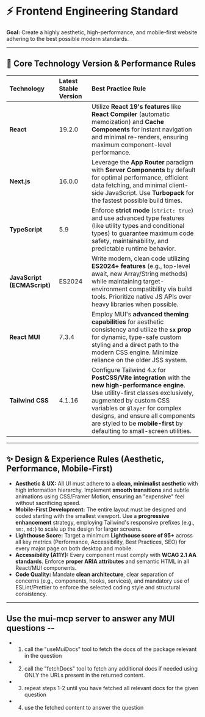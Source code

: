 # ⚡️ Frontend Engineering Standard

**Goal:** Create a highly aesthetic, high-performance, and mobile-first website adhering to the best possible modern standards.

---

## 🚀 Core Technology Version & Performance Rules

| Technology | Latest Stable Version | Best Practice Rule |
| :--- | :--- | :--- |
| **React** | 19.2.0 | Utilize **React 19's features** like **React Compiler** (automatic memoization) and **Cache Components** for instant navigation and minimal re-renders, ensuring maximum component-level performance. |
| **Next.js** | 16.0.0 | Leverage the **App Router** paradigm with **Server Components** by default for optimal performance, efficient data fetching, and minimal client-side JavaScript. Use **Turbopack** for the fastest possible build times. |
| **TypeScript** | 5.9 | Enforce **strict mode** (`strict: true`) and use advanced type features (like utility types and conditional types) to guarantee maximum code safety, maintainability, and predictable runtime behavior. |
| **JavaScript (ECMAScript)** | ES2024 | Write modern, clean code utilizing **ES2024+ features** (e.g., top-level await, new Array/String methods) while maintaining target-environment compatibility via build tools. Prioritize native JS APIs over heavy libraries when possible. |
| **React MUI** | 7.3.4 | Employ MUI's **advanced theming capabilities** for aesthetic consistency and utilize the **`sx` prop** for dynamic, type-safe custom styling and a direct path to the modern CSS engine. Minimize reliance on the older JSS system. |
| **Tailwind CSS** | 4.1.16 | Configure Tailwind 4.x for **PostCSS/Vite integration** with the **new high-performance engine**. Use utility-first classes exclusively, augmented by custom CSS variables or `@layer` for complex designs, and ensure all components are styled to be **mobile-first** by defaulting to small-screen utilities. |

---

## ✨ Design & Experience Rules (Aesthetic, Performance, Mobile-First)

* **Aesthetic & UX:** All UI must adhere to a **clean, minimalist aesthetic** with high information hierarchy. Implement **smooth transitions** and subtle animations using CSS/Framer Motion, ensuring an "expensive" feel without sacrificing speed.
* **Mobile-First Development:** The entire layout must be designed and coded starting with the smallest viewport. Use a **progressive enhancement** strategy, employing Tailwind's responsive prefixes (e.g., `sm:`, `md:`) to scale up the design for larger screens.
* **Lighthouse Score:** Target a minimum **Lighthouse score of 95+** across all key metrics (Performance, Accessibility, Best Practices, SEO) for every major page on both desktop and mobile.
* **Accessibility (A11Y):** Every component must comply with **WCAG 2.1 AA standards**. Enforce **proper ARIA attributes** and semantic HTML in all React/MUI components.
* **Code Quality:** Mandate **clean architecture**, clear separation of concerns (e.g., components, hooks, services), and mandatory use of ESLint/Prettier to enforce the selected coding style and structural consistency.

---

## Use the mui-mcp server to answer any MUI questions --

- 1. call the "useMuiDocs" tool to fetch the docs of the package relevant in the question
- 2. call the "fetchDocs" tool to fetch any additional docs if needed using ONLY the URLs present in the returned content.
- 3. repeat steps 1-2 until you have fetched all relevant docs for the given question
- 4. use the fetched content to answer the question
